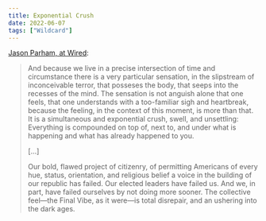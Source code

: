 ```yaml
---
title: Exponential Crush
date: 2022-06-07
tags: ["Wildcard"]
---
```


[Jason Parham, at Wired](https://www.wired.com/story/buffalo-uvalde-shootings-breaking-point):

> And because we live in a precise intersection of time and circumstance there is a very particular sensation, in the slipstream of inconceivable terror, that posseses<!--x--> the body, that seeps into the recesses of the mind. The sensation is not anguish alone that one feels, that one understands with a too-familiar sigh and heartbreak, because the feeling, in the context of this moment, is more than that. It is a simultaneous and exponential crush, swell, and unsettling: Everything is compounded on top of, next to, and under what is happening and what has already happened to you.
>
> [...]
>
> Our bold, flawed project of citizenry, of permitting Americans of every hue, status, orientation, and religious belief a voice in the building of our republic has failed. Our elected leaders have failed us. And we, in part, have failed ourselves by not doing more sooner. The collective feel—the Final Vibe, as it were—is total disrepair, and an ushering into the dark ages.
